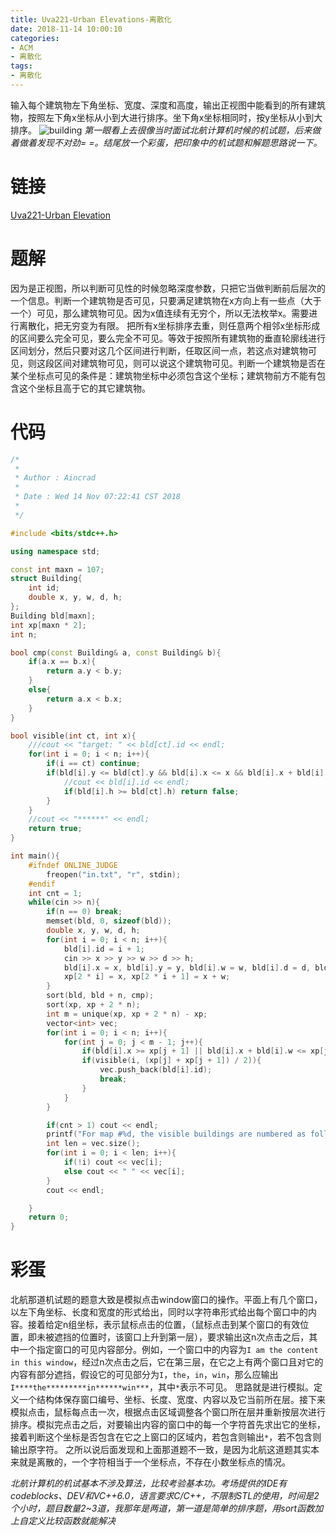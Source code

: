 ```yaml
---
title: Uva221-Urban Elevations-离散化
date: 2018-11-14 10:00:10
categories:
- ACM
- 离散化
tags:
- 离散化
---
```

输入每个建筑物左下角坐标、宽度、深度和高度，输出正视图中能看到的所有建筑物，按照左下角x坐标从小到大进行排序。坐下角x坐标相同时，按y坐标从小到大排序。
![building](/building.png)
*第一眼看上去很像当时面试北航计算机时候的机试题，后来做着做着发现不对劲= =。结尾放一个彩蛋，把印象中的机试题和解题思路说一下。*
<!--more-->
# 链接
[Uva221-Urban Elevation](https://vjudge.net/problem/UVA-221)

# 题解
因为是正视图，所以判断可见性的时候忽略深度参数，只把它当做判断前后层次的一个信息。判断一个建筑物是否可见，只要满足建筑物在x方向上有一些点（大于一个）可见，那么建筑物可见。因为x值连续有无穷个，所以无法枚举x。需要进行离散化，把无穷变为有限。
把所有x坐标排序去重，则任意两个相邻x坐标形成的区间要么完全可见，要么完全不可见。等效于按照所有建筑物的垂直轮廓线进行区间划分，然后只要对这几个区间进行判断，任取区间一点，若这点对建筑物可见，则这段区间对建筑物可见，则可以说这个建筑物可见。判断一个建筑物是否在某个坐标点可见的条件是：建筑物坐标中必须包含这个坐标；建筑物前方不能有包含这个坐标且高于它的其它建筑物。

# 代码
```C++
/*
 *
 * Author : Aincrad
 *
 * Date : Wed 14 Nov 07:22:41 CST 2018
 *
 */

#include <bits/stdc++.h>

using namespace std;

const int maxn = 107;
struct Building{
    int id;
    double x, y, w, d, h;
};
Building bld[maxn];
int xp[maxn * 2];
int n;

bool cmp(const Building& a, const Building& b){
    if(a.x == b.x){
        return a.y < b.y;
    }
    else{
        return a.x < b.x;
    }
}

bool visible(int ct, int x){
    ///cout << "target: " << bld[ct].id << endl;
    for(int i = 0; i < n; i++){
        if(i == ct) continue;
        if(bld[i].y <= bld[ct].y && bld[i].x <= x && bld[i].x + bld[i].w >= x){
            //cout << bld[i].id << endl;
            if(bld[i].h >= bld[ct].h) return false;
        }
    }
    //cout << "******" << endl;
    return true;
}

int main(){
    #ifndef ONLINE_JUDGE
        freopen("in.txt", "r", stdin);
    #endif
    int cnt = 1;
    while(cin >> n){
        if(n == 0) break;
        memset(bld, 0, sizeof(bld));
        double x, y, w, d, h;
        for(int i = 0; i < n; i++){
            bld[i].id = i + 1;
            cin >> x >> y >> w >> d >> h;
            bld[i].x = x, bld[i].y = y, bld[i].w = w, bld[i].d = d, bld[i].h = h;
            xp[2 * i] = x, xp[2 * i + 1] = x + w;
        }
        sort(bld, bld + n, cmp);
        sort(xp, xp + 2 * n);
        int m = unique(xp, xp + 2 * n) - xp;
        vector<int> vec;
        for(int i = 0; i < n; i++){
            for(int j = 0; j < m - 1; j++){
                if(bld[i].x >= xp[j + 1] || bld[i].x + bld[i].w <= xp[j]) continue;
                if(visible(i, (xp[j] + xp[j + 1]) / 2)){
                    vec.push_back(bld[i].id);
                    break;
                }
            }
        }

        if(cnt > 1) cout << endl;
        printf("For map #%d, the visible buildings are numbered as follows:\n", cnt++);
        int len = vec.size();
        for(int i = 0; i < len; i++){
            if(!i) cout << vec[i];
            else cout << " " << vec[i];
        }
        cout << endl;

    }
    return 0;    
}
```

# 彩蛋
北航那道机试题的题意大致是模拟点击window窗口的操作。平面上有几个窗口，以左下角坐标、长度和宽度的形式给出，同时以字符串形式给出每个窗口中的内容。接着给定n组坐标，表示鼠标点击的位置，（鼠标点击到某个窗口的有效位置，即未被遮挡的位置时，该窗口上升到第一层），要求输出这n次点击之后，其中一个指定窗口的可见内容部分。例如，一个窗口中的内容为```I am the content in this window```，经过n次点击之后，它在第三层，在它之上有两个窗口且对它的内容有部分遮挡，假设它的可见部分为```I```，```the```，```in```，```win```，那么应输出```I****the*********in******win***```，其中```*```表示不可见。
思路就是进行模拟。定义一个结构体保存窗口编号、坐标、长度、宽度、内容以及它当前所在层。接下来模拟点击，鼠标每点击一次，根据点击区域调整各个窗口所在层并重新按层次进行排序。模拟完点击之后，对要输出内容的窗口中的每一个字符首先求出它的坐标，接着判断这个坐标是否包含在它之上窗口的区域内，若包含则输出```*```，若不包含则输出原字符。
之所以说后面发现和上面那道题不一致，是因为北航这道题其实本来就是离散的，一个字符相当于一个坐标点，不存在小数坐标点的情况。

*北航计算机的机试基本不涉及算法，比较考验基本功。考场提供的IDE有codeblocks、DEV和VC++6.0，语言要求C/C++，不限制STL的使用，时间是2个小时，题目数量2~3道，我那年是两道，第一道是简单的排序题，用sort函数加上自定义比较函数就能解决*